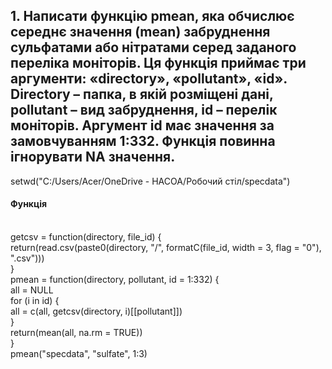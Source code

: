 ## 1.	Написати функцію pmean, яка обчислює середнє значення (mean) забруднення сульфатами або нітратами серед заданого переліка моніторів. Ця функція приймає три аргументи: «directory», «pollutant», «id». Directory – папка, в якій розміщені дані, pollutant – вид забруднення, id – перелік моніторів. Аргумент id має значення за замовчуванням 1:332. Функція повинна ігнорувати NA значення. ## 
setwd("C:/Users/Acer/OneDrive - НАСОА/Робочий стіл/specdata") <br>
<h4>Функція</h4> <br>
getcsv = function(directory, file_id) { <br>
  return(read.csv(paste0(directory, "/", formatC(file_id, width = 3, flag = "0"), ".csv"))) <br>
} <br> 
pmean = function(directory, pollutant, id = 1:332) { <br>
  all = NULL <br>
  for (i in id) { <br>
    all = c(all, getcsv(directory, i)[[pollutant]]) <br>
  } <br>
  return(mean(all, na.rm = TRUE)) <br>
} <br>
pmean("specdata", "sulfate", 1:3) <br>

